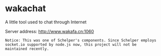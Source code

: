# wakachat
A little tool used to chat through Internet

Server address: http://www.wakafa.cn:1060

```Notice: This was one of Schelper's components. Since Schelper employs socket.io supported by node.js now, this project will not be maintained recently.```
